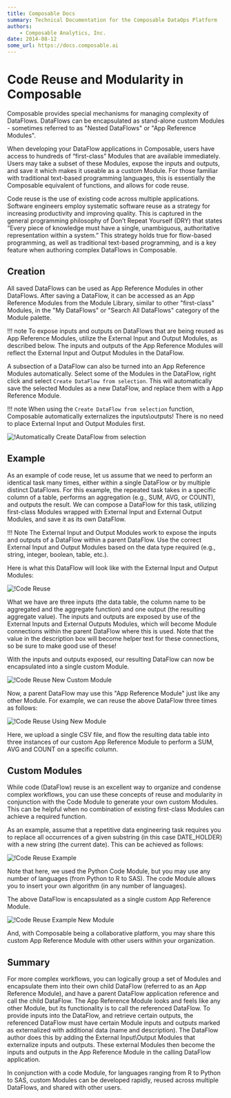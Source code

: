 ```yaml
---
title: Composable Docs
summary: Technical Documentation for the Composable DataOps Platform
authors:
    - Composable Analytics, Inc.
date: 2014-08-12
some_url: https://docs.composable.ai
---
```


# Code Reuse and Modularity in Composable

Composable provides special mechanisms for managing complexity of DataFlows. DataFlows can be encapsulated as stand-alone custom Modules - sometimes referred to as "Nested DataFlows" or "App Reference Modules".

When developing your DataFlow applications in Composable, users have access to hundreds of “first-class” Modules that are available immediately. Users may take a subset of these Modules, expose the inputs and outputs, and save it which makes it useable as a custom Module. For those familiar with traditional text-based programming languages, this is essentially the Composable equivalent of functions, and allows for code reuse.

Code reuse is the use of existing code across multiple applications. Software engineers employ systematic software reuse as a strategy for increasing productivity and improving quality. This is captured in the general programming philosophy of Don’t Repeat Yourself (DRY) that states “Every piece of knowledge must have a single, unambiguous, authoritative representation within a system.” This strategy holds true for flow-based programming, as well as traditional text-based programming, and is a key feature when authoring complex DataFlows in Composable.

## Creation

All saved DataFlows can be used as App Reference Modules in other DataFlows. After saving a DataFlow, it can be accessed as an App Reference Modules from the Module Library, similar to other "first-class" Modules, in the "My DataFlows" or "Search All DataFlows" category of the Module palette.

!!! note
    To expose inputs and outputs on DataFlows that are being reused as App Reference Modules, utilize the External Input and Output Modules, as described below. The inputs and outputs of the App Reference Modules will reflect the External Input and Output Modules in the DataFlow.

A subsection of a DataFlow can also be turned into an App Reference Modules automatically. Select some of the Modules in the DataFlow, right click and select `Create DataFlow from selection`. This will automatically save the selected Modules as a new DataFlow, and replace them with a App Reference Module.

!!! note
    When using the `Create DataFlow from selection` function, Composable automatically externalizes the inputs\outputs! There is no need to place External Input and Output Modules first.

![!Automatically Create DataFlow from selection](img/DataFlow-Reuse-01.png)

## Example

As an example of code reuse, let us assume that we need to perform an identical task many times, either within a single DataFlow or by multiple distinct DataFlows. For this example, the repeated task takes in a specific column of a table, performs an aggregation (e.g., SUM, AVG, or COUNT), and outputs the result. We can compose a DataFlow for this task, utilizing first-class Modules wrapped with External Input and External Output Modules, and save it as its own DataFlow.

!!! Note
    The External Input and Output Modules work to expose the inputs and outputs of a DataFlow within a parent DataFlow. Use the correct External Input and Output Modules based on the data type required (e.g., string, integer, boolean, table, etc.).

Here is what this DataFlow will look like with the External Input and Output Modules:

![!Code Reuse](img/03.06.Img_1.png)

What we have are three inputs (the data table, the column name to be aggregated and the aggregate function) and one output (the resulting aggregate value). The inputs and outputs are exposed by use of the External Inputs and External Outputs Modules, which will become Module connections within the parent DataFlow where this is used. Note that the value in the description box will become helper text for these connections, so be sure to make good use of these!

With the inputs and outputs exposed, our resulting DataFlow can now be encapsulated into a single custom Module. 

![!Code Reuse New Custom Module](img/03.06.Img_2.png)

Now, a parent DataFlow may use this "App Reference Module" just like any other Module. For example, we can reuse the above DataFlow three times as follows:

![!Code Reuse Using New Module](img/03.06.Img_3.png)

Here, we upload a single CSV file, and flow the resulting data table into three instances of our custom App Reference Module to perform a SUM, AVG and COUNT on a specific column.

## Custom Modules

While code (DataFlow) reuse is an excellent way to organize and condense complex workflows, you can use these concepts of reuse and modularity in conjunction with the Code Module to generate your own custom Modules. This can be helpful when no combination of existing first-class Modules can achieve a required function.

As an example, assume that a repetitive data engineering task requires you to replace all occurrences of a given substring (in this case DATE_HOLDER) with a new string (the current date). This can be achieved as follows:

![!Code Reuse Example](img/03.06.Img_4.png)

Note that here, we used the Python Code Module, but you may use any number of languages (from Python to R to SAS). The code Module allows you to insert your own algorithm (in any number of languages).

The above DataFlow is encapsulated as a single custom App Reference Module.

![!Code Reuse Example New Module](img/03.06.Img_5.png)

And, with Composable being a collaborative platform, you may share this custom App Reference Module with other users within your organization.

## Summary

For more complex workflows, you can logically group a set of Modules and encapsulate them into their own child DataFlow (referred to as an App Reference Module), and have a parent DataFlow application reference and call the child DataFlow. The App Reference Module looks and feels like any other Module, but its functionality is to call the referenced DataFlow. To provide inputs into the DataFlow, and retrieve certain outputs, the referenced DataFlow must have certain Module inputs and outputs marked as externalized with additional data (name and description). The DataFlow author does this by adding the External Input\Output Modules that externalize inputs and outputs. These external Modules then become the inputs and outputs in the App Reference Module in the calling DataFlow application.

In conjunction with a code Module, for languages ranging from R to Python to SAS, custom Modules can be developed rapidly, reused across multiple DataFlows, and shared with other users.
